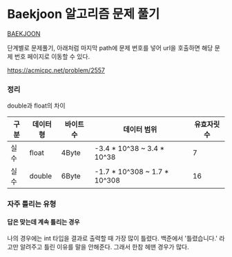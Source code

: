 # Baekjoon 알고리즘 문제 풀기

[BAEKJOON](https://acmicpc.net)

단계별로 문제풀기, 아래처럼 마지막 path에 문제 번호를 넣어 url을 호출하면 해당 문제 번호 페이지로 이동할 수 있다.

https://acmicpc.net/problem/2557

### 정리
double과 float의 차이

|구분|데이터형|바이트 수|데이터 범위|유효자릿수|
|--|--|--|--|--|
|실수|float|4Byte| -3.4 * 10^38 ~ 3.4 * 10^38|7|
|실수|double|6Byte| -1.7 * 10^308 ~ 1.7 * 10^308|16|


### 자주 틀리는 유형

#### 답은 맞는데 계속 틀리는 경우
나의 경우에는 int 타입을 결과로 출력할 때 가장 많이 틀렸다.
백준에서 '틀렸습니다.' 라고만 알려주고 틀린 이유를 말을 안해준다.
그래서 한참 헤맨 경우가 많다.

